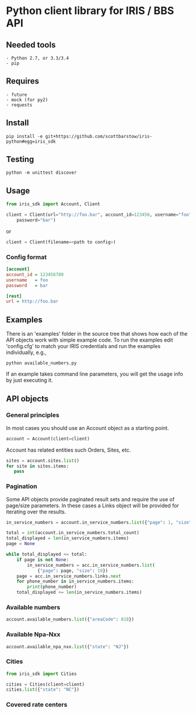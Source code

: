 # Python client library for IRIS / BBS API

## Needed tools

    - Python 2.7, or 3.3/3.4
    - pip

## Requires

    - future
    - mock (for py2)
    - requests

## Install
```console
pip install -e git+https://github.com/scottbarstow/iris-python#egg=iris_sdk
```

## Testing
```console
python -m unittest discover
```

## Usage

```python
from iris_sdk import Account, Client
```

```python
client = Client(url="http://foo.bar", account_id=123456, username="foo",
    password="bar")
```
or
```python
client = Client(filename=<path to config>)
```

### Config format
```ini
[account]
account_id = 123456789
username   = foo
password   = bar

[rest]
url = http://foo.bar
```

## Examples

There is an 'examples' folder in the source tree that shows how each of the
API objects work with simple example code. To run the examples edit
'config.cfg' to match your IRIS credentials and run the examples individually,
e.g.,

```console
python available_numbers.py
```

If an example takes command line parameters, you will get the usage info by
just executing it.

## API objects

### General principles

In most cases you should use an Account object as a starting point.

```python
account = Account(client=client)
```

Account has related entities such Orders, Sites, etc.

```python
sites = account.sites.list()
for site in sites.items:
   pass
```

### Pagination

Some API objects provide paginated result sets and require the use of
page/size parameters. In these cases a Links object will be provided for
iterating over the results.

```python
in_service_numbers = account.in_service_numbers.list({"page": 1, "size": 10})

total = int(account.in_service_numbers.total_count)
total_displayed = len(in_service_numbers.items)
page = None

while total_displayed <= total:
    if page is not None:
        in_service_numbers = acc.in_service_numbers.list(
            {"page": page, "size": 10})
    page = acc.in_service_numbers.links.next
    for phone_number in in_service_numbers.items:
        print(phone_number)
    total_displayed += len(in_service_numbers.items)
```

### Available numbers

```python
account.available_numbers.list({"areaCode": 818})
```

### Available Npa-Nxx

```python
account.available_npa_nxx.list({"state": "NJ"})
```

### Cities

```python
from iris_sdk import Cities

cities = Cities(client=client)
cities.list({"state": "NC"})
```

### Covered rate centers